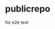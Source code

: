 # publicrepo
for e2e test






































































































































































































































































































































































































































































































































































































































































































































































































































































































































































































































































































































































































































































































































































































































































































































































































































































































































































































































































































































































































































































































































































































































































































































































































































































































